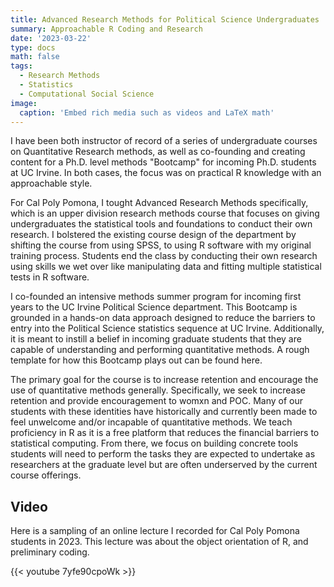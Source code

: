 ```yaml
---
title: Advanced Research Methods for Political Science Undergraduates
summary: Approachable R Coding and Research 
date: '2023-03-22'
type: docs
math: false
tags:
  - Research Methods 
  - Statistics
  - Computational Social Science
image:
  caption: 'Embed rich media such as videos and LaTeX math'
---
```


I have been both instructor of record of a series of undergraduate courses on Quantitative Research methods, as well as co-founding and creating content for a Ph.D. level methods "Bootcamp" for incoming Ph.D. students at UC Irvine. In both cases, the focus was on practical R knowledge with an approachable style. 

For Cal Poly Pomona, I tought Advanced Research Methods specifically, which is an upper division research methods course that focuses on giving undergraduates the statistical tools and foundations to conduct their own research. I bolstered the existing course design of the department by shifting the course from using SPSS, to using R software with my original training process. Students end the class by conducting their own research using skills we wet over like manipulating data and fitting multiple statistical tests in R software.

I co-founded an intensive methods summer program for incoming first years to the UC Irvine Political Science department. This Bootcamp is grounded in a hands-on data approach designed to reduce the barriers to entry into the Political Science statistics sequence at UC Irvine. Additionally,  it is meant to instill a belief in incoming graduate students that they are capable of understanding and performing quantitative methods. A rough template for how this Bootcamp plays out can be found here.

The primary goal for the course is to increase retention and encourage the use of quantitative methods generally. Specifically, we seek to increase retention and provide encouragement to womxn and POC. Many of our students with these identities have historically and currently been made to feel unwelcome and/or incapable of quantitative methods. We teach proficiency in R as it is a free platform that reduces the financial barriers to statistical computing. From there, we focus on building concrete tools students will need to perform the tasks they are expected to undertake as researchers at the graduate level but are often underserved by the current course offerings. 

## Video

Here is a sampling of an online lecture I recorded for Cal Poly Pomona students in 2023. This lecture was about the object orientation of R, and preliminary coding.

{{< youtube 7yfe90cpoWk >}}





